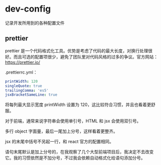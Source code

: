 # dev-config
记录开发所用到的各种配置文件

## prettier
prettier 是一个代码格式化工具。优势是考虑了代码的最大长度，对换行处理很好。而且可选的配置项很少，避免了团队里对代码风格的过多的争议。官方网站：https://prettier.io/

.prettierrc.yml：
```yaml
printWidth: 120
singleQuote: true
trailingComma: 'es5'
jsxBracketSameLine: true
```

将每列最大显示宽度 printWidth 设置为 120，这比较符合习惯，并且也看着更舒服。

对于前端，通常来说字符串会使用单引号，HTML 和 jsx 会使用双引号。

多行 object 字面量，最后一尾加上分号，这样看着更整齐。

jsx 的末尾中括号不另起一行，和 react 官方的配置相同。

语句末尾默认是加上分号的，在我观察了几个大型前端项目后，我决定不去改变它。我的习惯依然是不加分号，不过我会依赖自动格式化给语句添加分号。
